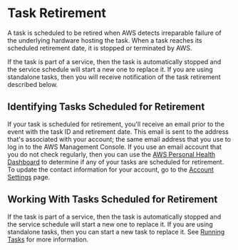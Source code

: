 # Task Retirement<a name="task-retirement"></a>

A task is scheduled to be retired when AWS detects irreparable failure of the underlying hardware hosting the task\. When a task reaches its scheduled retirement date, it is stopped or terminated by AWS\.

If the task is part of a service, then the task is automatically stopped and the service schedule will start a new one to replace it\. If you are using standalone tasks, then you will receive notification of the task retirement described below\.

## Identifying Tasks Scheduled for Retirement<a name="task-retirement-identify"></a>

If your task is scheduled for retirement, you'll receive an email prior to the event with the task ID and retirement date\. This email is sent to the address that's associated with your account; the same email address that you use to log in to the AWS Management Console\. If you use an email account that you do not check regularly, then you can use the [AWS Personal Health Dashboard](https://aws.amazon.com/premiumsupport/phd/) to determine if any of your tasks are scheduled for retirement\. To update the contact information for your account, go to the [Account Settings](https://console.aws.amazon.com/billing/home?#/account) page\.

## Working With Tasks Scheduled for Retirement<a name="task-retirement-working"></a>

If the task is part of a service, then the task is automatically stopped and the service schedule will start a new one to replace it\. If you are using standalone tasks, then you can start a new task to replace it\. See [Running Tasks](ecs_run_task.md) for more information\.